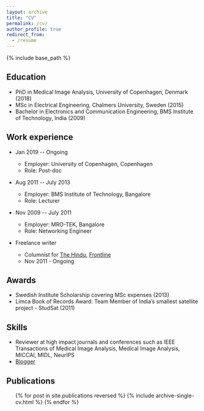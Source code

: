 ```yaml
---
layout: archive
title: "CV"
permalink: /cv/
author_profile: true
redirect_from:
  - /resume
---
```


{% include base_path %}

Education
---
* PhD in Medical Image Analysis, University of Copenhagen, Denmark (2018)
* MSc in Electrical Engineering, Chalmers University, Sweden (2015) 
* Bachelor in Electronics and Communication Engineering, BMS Institute of Technology, India (2009) 

Work experience
---
* Jan 2019 -- Ongoing
	* Employer: University of Copenhagen, Copenhagen
	* Role: Post-doc 

* Aug 2011 -- July 2013
	* Employer: BMS Institute of Technology, Bangalore
	* Role: Lecturer

* Nov 2009 -- July 2011
	* Employer: MRO-TEK, Bangalore
 	* Role: Networking Engineer
 
* Freelance writer
	* Columnist for [The Hindu](https://www.thehindu.com/profile/author/RaghavendraS/), [Frontline](https://frontline.thehindu.com/profile/author/Raghavendra-Selvan/)
	* Nov 2011 - Ongoing

Awards
---
* Swedish Institute Scholarship covering MSc expenses (2013)
* Limca Book of Records Award: Team Member of India’s smallest satellite project - StudSat (2011)

Skills
---
* Reviewer at high impact journals and conferences such as IEEE Transactions of Medical Image Analysis, Medical Image Analysis, MICCAI, MIDL, NeurIPS
* [Blogger](http://blog.sarvajna.in)

Publications
---
  <ul>{% for post in site.publications reversed %}
    {% include archive-single-cv.html %}
  {% endfor %}</ul>
  

